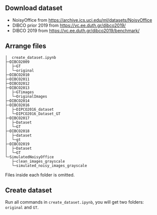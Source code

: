 ## Download dataset

- NoisyOffice from https://archive.ics.uci.edu/ml/datasets/NoisyOffice
- DIBCO prior 2019 from https://vc.ee.duth.gr/dibco2019/
- DIBCO 2019 from https://vc.ee.duth.gr/dibco2019/benchmark/

## Arrange files

```
│  create_dataset.ipynb
├─DIBCO2009
│  ├─GT
│  └─original
├─DIBCO2010
├─DIBCO2011
├─DIBCO2012
├─DIBCO2013
│  ├─GTimages
│  └─OriginalImages
├─DIBCO2014
├─DIBCO2016
│  ├─DIPCO2016_dataset
│  └─DIPCO2016_Dataset_GT
├─DIBCO2017
│  ├─Dataset
│  └─GT
├─DIBCO2018
│  ├─dataset
│  └─gt
├─DIBCO2019
│  ├─Dataset
│  └─GT
└─SimulatedNoisyOffice
   ├─clean_images_grayscale
   └─simulated_noisy_images_grayscale
```
Files inside each folder is omitted.

## Create dataset



Run all commands in `create_dataset.ipynb`, you will get two folders: `original` and `GT`.
